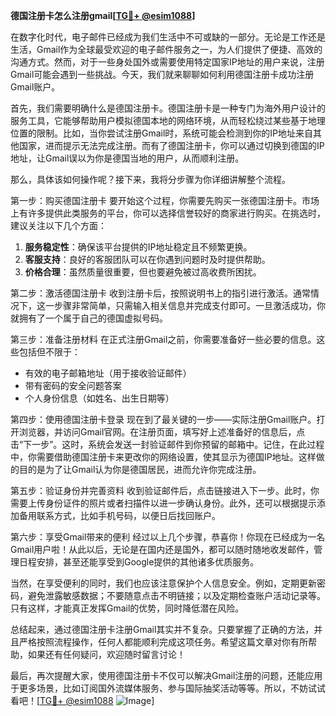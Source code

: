 **德国注册卡怎么注册gmail[[TG💪+ @esim1088](https://t.me/s/esim1088)]**

在数字化时代，电子邮件已经成为我们生活中不可或缺的一部分。无论是工作还是生活，Gmail作为全球最受欢迎的电子邮件服务之一，为人们提供了便捷、高效的沟通方式。然而，对于一些身处国外或需要使用特定国家IP地址的用户来说，注册Gmail可能会遇到一些挑战。今天，我们就来聊聊如何利用德国注册卡成功注册Gmail账户。

首先，我们需要明确什么是德国注册卡。德国注册卡是一种专门为海外用户设计的服务工具，它能够帮助用户模拟德国本地的网络环境，从而轻松绕过某些基于地理位置的限制。比如，当你尝试注册Gmail时，系统可能会检测到你的IP地址来自其他国家，进而提示无法完成注册。而有了德国注册卡，你可以通过切换到德国的IP地址，让Gmail误以为你是德国当地的用户，从而顺利注册。

那么，具体该如何操作呢？接下来，我将分步骤为你详细讲解整个流程。

第一步：购买德国注册卡
要开始这个过程，你需要先购买一张德国注册卡。市场上有许多提供此类服务的平台，你可以选择信誉较好的商家进行购买。在挑选时，建议关注以下几个方面：
1. **服务稳定性**：确保该平台提供的IP地址稳定且不频繁更换。
2. **客服支持**：良好的客服团队可以在你遇到问题时及时提供帮助。
3. **价格合理**：虽然质量很重要，但也要避免被过高收费所困扰。

第二步：激活德国注册卡
收到注册卡后，按照说明书上的指引进行激活。通常情况下，这一步骤非常简单，只需输入相关信息并完成支付即可。一旦激活成功，你就拥有了一个属于自己的德国虚拟号码。

第三步：准备注册材料
在正式注册Gmail之前，你需要准备好一些必要的信息。这些包括但不限于：
- 有效的电子邮箱地址（用于接收验证邮件）
- 带有密码的安全问题答案
- 个人身份信息（如姓名、出生日期等）

第四步：使用德国注册卡登录
现在到了最关键的一步——实际注册Gmail账户。打开浏览器，并访问Gmail官网。在注册页面，填写好上述准备好的信息后，点击“下一步”。这时，系统会发送一封验证邮件到你预留的邮箱中。记住，在此过程中，你需要借助德国注册卡来更改你的网络设置，使其显示为德国IP地址。这样做的目的是为了让Gmail认为你是德国居民，进而允许你完成注册。

第五步：验证身份并完善资料
收到验证邮件后，点击链接进入下一步。此时，你需要上传身份证件的照片或者扫描件以进一步确认身份。此外，还可以根据提示添加备用联系方式，比如手机号码，以便日后找回账户。

第六步：享受Gmail带来的便利
经过以上几个步骤，恭喜你！你现在已经成为一名Gmail用户啦！从此以后，无论是在国内还是国外，都可以随时随地收发邮件，管理日程安排，甚至还能享受到Google提供的其他诸多优质服务。

当然，在享受便利的同时，我们也应该注意保护个人信息安全。例如，定期更新密码，避免泄露敏感数据；不要随意点击不明链接；以及定期检查账户活动记录等。只有这样，才能真正发挥Gmail的优势，同时降低潜在风险。

总结起来，通过德国注册卡注册Gmail其实并不复杂。只要掌握了正确的方法，并且严格按照流程操作，任何人都能顺利完成这项任务。希望这篇文章对你有所帮助，如果还有任何疑问，欢迎随时留言讨论！

最后，再次提醒大家，使用德国注册卡不仅可以解决Gmail注册的问题，还能应用于更多场景，比如订阅国外流媒体服务、参与国际抽奖活动等等。所以，不妨试试看吧！[[TG💪+ @esim1088](https://t.me/s/esim1088) ![Image](https://i.postimg.cc/4NQfJmqS/Snipaste-2025-05-13-00-14-12.png)]